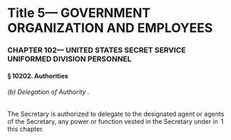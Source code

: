 
# Title 5— GOVERNMENT ORGANIZATION AND EMPLOYEES
### CHAPTER 102— UNITED STATES SECRET SERVICE UNIFORMED DIVISION PERSONNEL
#### § 10202. Authorities
###### (b) Delegation of Authority .

The Secretary is authorized to delegate to the designated agent or agents of the Secretary, any power or function vested in the Secretary under in  1 this chapter.
